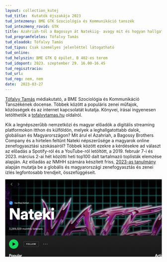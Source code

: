 ```yaml
---
layout: collection_kutej
tud_title:  Kutatók éjszakája 2023
tud_intezmeny: BME GTK Szociológia és Kommunikáció tanszék
tud_intezmeny_rovid: GTK
title: Azahriah-tól a Bagossyn át Natekiig- avagy mit és hogyan hallgatunk a Spotify-on és a YouTube-on? 
tud_programfelelos: Tófalvy Tamás
tud_eloadok: Tófalvy Tamás
tud_tipus: Csak személyes jelenléttel látogatható
tud_online: 
tud_helyszin: BME GTK Q épület, B 402-es terem
tud_idopont: 2023. szeptember 29. 16.00-16.45
tud_regisztracio: 
tud_url: 
tud_reg: nem, nem
date:  2023-03-27
---
```


[Tófalvy Tamás](https://sites.google.com/site/tofalvytamas/) médiakutató, a BME Szociológia és Kommunikáció Tanszékének docense. Többek között a populáris zenei műfajok, közösségek és az internet kapcsolatát kutatja. Könyvei, írásai ingyenesen letölthetők a [tofalvytamas.hu](https://sites.google.com/site/tofalvytamas/) oldalról. 

Kik a legnépszerűbb nemzetközi és magyar előadók a digitális streaming platformokon itthon és külföldön, melyek a leghallgatottabb dalok, globálisan és Magyarországon? Mit árul el Azahriah, a Bagossy Brothers Company és a hirtelen feltűnt Nateki népszerűsége a magyarok online zenefogyasztási szokásairól? Többek között ezekre a kérdésekre ad választ az előadás a Spotify-ról és a YouTube-ról letöltött, a 2019. február 7-i és 2023. március 2-ai hét közötti heti top100 dalt tartalmazó toplisták elemzése alapján. Az előadás az NMHH számára készített friss, [2023-as tanulmány](https://onlineplatformok.hu/files/b92235b0-8169-4a1c-a53e-c1bd1c6e7338.pdf) alapján mutatja be a globális és magyarországi zenefogyasztás és zenei ízlés legfontosabb trendjeit, összefüggéseit.

![Azahriah-tól a Bagossyn át Natekiig: avagy mit és hogyan hallgatunk a Spotify-on és a YouTube-on?](images/AZAHRI~1.JPG)
